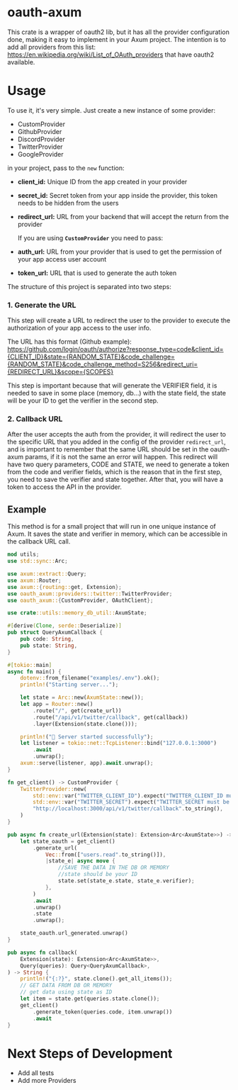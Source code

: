 # oauth-axum

This crate is a wrapper of oauth2 lib, but it has all the provider configuration done, making it easy to implement in your Axum project.
The intention is to add all providers from this list: https://en.wikipedia.org/wiki/List_of_OAuth_providers that have oauth2 available.

# Usage

To use it, it's very simple. Just create a new instance of some provider:

- CustomProvider
- GithubProvider
- DiscordProvider
- TwitterProvider
- GoogleProvider

in your project, pass to the `new` function:

- **client_id:** Unique ID from the app created in your provider
- **secret_id:** Secret token from your app inside the provider, this token needs to be hidden from the users
- **redirect_url:** URL from your backend that will accept the return from the provider
  
  If you are using **`CustomProvider`** you need to pass:

- **auth_url:** URL from your provider that is used to get the permission of your app access user account
- **token_url:** URL that is used to generate the auth token

The structure of this project is separated into two steps:

### 1. Generate the URL

This step will create a URL to redirect the user to the provider to execute the authorization of your app access to the user info.

The URL has this format (Github example): https://github.com/login/oauth/authorize?response_type=code&client_id={CLIENT_ID}&state={RANDOM_STATE}&code_challenge={RANDOM_STATE}&code_challenge_method=S256&redirect_uri={REDIRECT_URL}&scope={SCOPES}

This step is important because that will generate the VERIFIER field, it is needed to save in some place (memory, db...) with the state field, the state will be your ID to get the verifier in the second step.

### 2. Callback URL

After the user accepts the auth from the provider, it will redirect the user to the specific URL that you added in the config of the provider ``redirect_url``, and is important to remember that the same URL should be set in the oauth-axum params, if it is not the same an error will happen. 
This redirect will have two query parameters, CODE and STATE, we need to generate a token from the code and verifier fields, which is the reason that in the first step, you need to save the verifier and state together.
After that, you will have a token to access the API in the provider.

## Example

This method is for a small project that will run in one unique instance of Axum. It saves the state and verifier in memory, which can be accessible in the callback URL call.

```rust 
mod utils;
use std::sync::Arc;

use axum::extract::Query;
use axum::Router;
use axum::{routing::get, Extension};
use oauth_axum::providers::twitter::TwitterProvider;
use oauth_axum::{CustomProvider, OAuthClient};

use crate::utils::memory_db_util::AxumState;

#[derive(Clone, serde::Deserialize)]
pub struct QueryAxumCallback {
    pub code: String,
    pub state: String,
}

#[tokio::main]
async fn main() {
    dotenv::from_filename("examples/.env").ok();
    println!("Starting server...");

    let state = Arc::new(AxumState::new());
    let app = Router::new()
        .route("/", get(create_url))
        .route("/api/v1/twitter/callback", get(callback))
        .layer(Extension(state.clone()));

    println!("🚀 Server started successfully");
    let listener = tokio::net::TcpListener::bind("127.0.0.1:3000")
        .await
        .unwrap();
    axum::serve(listener, app).await.unwrap();
}

fn get_client() -> CustomProvider {
    TwitterProvider::new(
        std::env::var("TWITTER_CLIENT_ID").expect("TWITTER_CLIENT_ID must be set"),
        std::env::var("TWITTER_SECRET").expect("TWITTER_SECRET must be set"),
        "http://localhost:3000/api/v1/twitter/callback".to_string(),
    )
}

pub async fn create_url(Extension(state): Extension<Arc<AxumState>>) -> String {
    let state_oauth = get_client()
        .generate_url(
            Vec::from(["users.read".to_string()]),
            |state_e| async move {
                //SAVE THE DATA IN THE DB OR MEMORY
                //state should be your ID
                state.set(state_e.state, state_e.verifier);
            },
        )
        .await
        .unwrap()
        .state
        .unwrap();

    state_oauth.url_generated.unwrap()
}

pub async fn callback(
    Extension(state): Extension<Arc<AxumState>>,
    Query(queries): Query<QueryAxumCallback>,
) -> String {
    println!("{:?}", state.clone().get_all_items());
    // GET DATA FROM DB OR MEMORY
    // get data using state as ID
    let item = state.get(queries.state.clone());
    get_client()
        .generate_token(queries.code, item.unwrap())
        .await
}
```

# Next Steps of Development

- Add all tests
- Add more Providers
